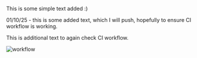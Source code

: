 This is some simple text added :) 

01/10/25 - this is some added text, which I will push, hopefully to ensure CI workflow is working.

 This is additional text to again check CI workflow.

<img alt="workflow" src="https://github.com/&lt;UserName&gt;/&lt;RepositoryName&gt;/actions/workflows/main.yml/badge.svg"/>
